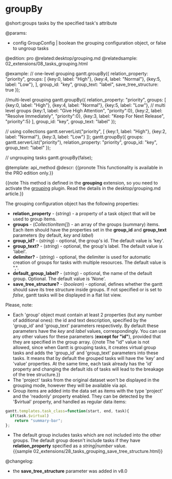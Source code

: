 groupBy
=============

@short:groups tasks by the specified task's attribute

@params:
- config		GroupConfig | boolean		the grouping configuration object, or false to ungroup tasks

@edition: pro
@related:desktop/grouping.md
@relatedsample:
	02_extensions/08_tasks_grouping.html

@example:
// one-level grouping
gantt.groupBy({
	relation_property: "priority",
	groups: [
    	{key:0, label: "High"},
		{key:4, label: "Normal"},
	    {key:5, label: "Low"},
    ],
    group_id: "key",
	group_text: "label",
	save_tree_structure: true
});

//multi-level grouping
gantt.groupBy({
	relation_property: "priority",
	groups: [
    	{key:0, label: "High"},
		{key:4, label: "Normal"},
		{key:5, label: "Low"},
		// multi level groups
		{key:1, label: "Give High Attention", "priority":0},
		{key:2, label: "Resolve Immediately", "priority":0},
		{key:3, label: "Keep For Next Release", "priority":5}
    ],
    group_id: "key",
	group_text: "label"
});

// using collections
gantt.serverList("priority", [
	{key:1, label: "High"},
	{key:2, label: "Normal"},
	{key:3, label: "Low"}
]);
gantt.groupBy({
	groups: gantt.serverList("priority"),
	relation_property: "priority",
	group_id: "key",
	group_text: "label"
});

// ungrouping tasks
gantt.groupBy(false);

@template:	api_method
@descr:
{{pronote This functionality is available in the PRO edition only.}}

{{note This method is defined in the **grouping** extension, so you need to activate the [grouping](desktop/extensions_list.md#grouping) plugin. Read the details in the desktop/grouping.md article.}}


The grouping configuration object has the following properties:

- <span class=subproperty>**relation_property**</span> - (*string*) - a property of a task object that will be used to group items.
- <span class=subproperty>**groups**</span> - (*СollectionItem[]*) - an array of the groups (summary) items. Each item should have the properties set in the **group_id** and **group_text** parameters (by default, *key* and *label*)
- <span class=subproperty>**group_id?**</span> - (*string*) - optional, the group's id. The default value is 'key'.
- <span class=subproperty>**group_text?**</span> - (*string*) - optional, the group's label. The default value is 'label'.
- <span class=subproperty>**delimiter?**</span> - (*string*) - optional, the delimiter is used for automatic creation of groups for tasks with multiple resources. The default value is ",".
- <span class=subproperty>**default_group_label?**</span> - (*string*) - optional, the name of the default group. Optional. The default value is 'None'.
- <span class=subproperty>**save_tree_structure?**</span> - (*boolean*) - optional, defines whether the gantt should save its tree structure inside groups. If not specified or is set to *false*, gantt tasks will be displayed in a flat list view.



Please, note:

- Each 'group' object must contain at least 2 properties (but any number of additional ones): the id and text description, specified by the 'group_id' and 'group_text' parameters respectively. By default these parameters have the *key* and *label* values, correspondingly. You can use any other values for these parameters (**except for "id"**), provided that they are specified in the group array. 
{{note The "id" value is not allowed, since when Gantt is grouping tasks, it creates virtual group tasks and adds the 'group_id' and 'group_text' parameters into these tasks. 
It means that by default the grouped tasks will have the 'key' and 'value' properties. At the same time, each task already has the 'id' property and changing the default ids of tasks will lead to the breakage of the tree structure.}}
- The 'project' tasks from the original dataset won't be displayed in the grouping mode, however they will be available via api.
- Group items are added into the data set as items with the type 'project' and the 'readonly' property enabled. They can be detected by the '$virtual' property, and handled as regular data items:

~~~js
gantt.templates.task_class=function(start, end, task){
  if(task.$virtual)
    return "summary-bar";
};
~~~

- The default group includes tasks which are not included into the other groups. The default group doesn't include tasks if they have **relation_property** specified as a <i>string|number</i> value.<br> {{sample	02_extensions/28_tasks_grouping_save_tree_structure.html}}

@changelog: 
- the **save_tree_structure** parameter was added in v8.0